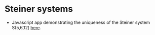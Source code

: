 # Steiner systems

* Javascript app demonstrating the uniqueness of the Steiner system S\(5,6,12\) [here](S-5-6-12-uniqueness.html).
